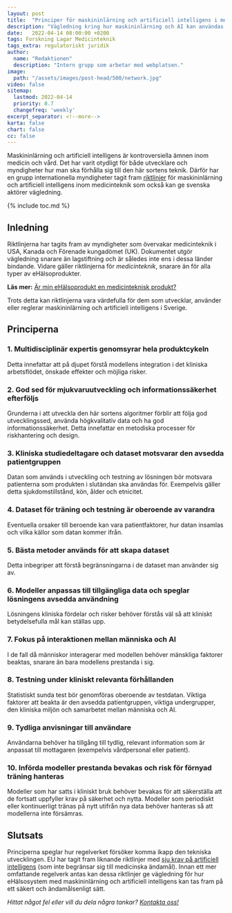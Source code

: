 ```yaml
---
layout: post
title:  "Principer för maskininlärning och artificiell intelligens i medicinteknik"
description: "Vägledning kring hur maskininlärning och AI kan användas för medicinteknik, inklusive eHälsa"
date:   2022-04-14 08:00:00 +0200
tags: Forskning Lagar Medicinteknik
tags_extra: regulatoriskt juridik
author:
  name: "Redaktionen"
  description: "Intern grupp som arbetar med webplatsen."
image:
  path: "/assets/images/post-head/500/network.jpg"
video: false
sitemap:
  lastmod: 2022-04-14
  priority: 0.7
  changefreq: 'weekly'
excerpt_separator: <!--more-->
karta: false
chart: false
cc: false
---
```


Maskininlärning och artificiell intelligens är kontroversiella ämnen inom medicin och vård. Det har varit otydligt för både utvecklare och myndigheter hur man ska förhålla sig till den här sortens teknik. Därför har en grupp internationella myndigheter tagit fram [riktlinjer](https://www.fda.gov/media/153486/download) för maskininlärning och artificiell intelligens inom medicinteknik som också kan ge svenska aktörer vägledning.

<!--more-->

{% include toc.md %}

## Inledning
Riktlinjerna har tagits fram av myndigheter som övervakar medicinteknik i USA, Kanada och Förenade kungadömet (UK). Dokumentet utgör vägledning snarare än lagstiftning och är således inte ens i dessa länder bindande. Vidare gäller riktlinjerna för _medicinteknik_, snarare än för alla typer av eHälsoprodukter.

**Läs mer:** [Är min eHälsoprodukt en medicinteknisk produkt?](/2021/08/20/medicinteknik.html)

Trots detta kan riktlinjerna vara värdefulla för dem som utvecklar, använder eller reglerar maskininlärning och artificiell intelligens i Sverige.

## Principerna

### 1. Multidisciplinär expertis genomsyrar hela produktcykeln
Detta innefattar att på djupet förstå modellens integration i det kliniska arbetsflödet, önskade effekter och möjliga risker.

### 2. God sed för mjukvaruutveckling och informationssäkerhet efterföljs
Grunderna i att utveckla den här sortens algoritmer förblir att följa god utvecklingssed, använda högkvalitativ data och ha god informationssäkerhet. Detta innefattar en metodiska processer för riskhantering och design.

### 3. Kliniska studiedeltagare och dataset motsvarar den avsedda patientgruppen
Datan som används i utveckling och testning av lösningen bör motsvara patienterna som produkten i slutändan ska användas för. Exempelvis gäller detta sjukdomstillstånd, kön, ålder och etnicitet. 

### 4. Dataset för träning och testning är oberoende av varandra
Eventuella orsaker till beroende kan vara patientfaktorer, hur datan insamlas och vilka källor som datan kommer ifrån.

### 5. Bästa metoder används för att skapa dataset
Detta inbegriper att förstå begränsningarna i de dataset man använder sig av.

### 6. Modeller anpassas till tillgängliga data och speglar lösningens avsedda användning
Lösningens kliniska fördelar och risker behöver förstås väl så att kliniskt betydelsefulla mål kan ställas upp.

### 7. Fokus på interaktionen mellan människa och AI
I de fall då människor interagerar med modellen behöver mänskliga faktorer beaktas, snarare än bara modellens prestanda i sig.

### 8. Testning under kliniskt relevanta förhållanden
Statistiskt sunda test bör genomföras oberoende av testdatan. Viktiga faktorer att beakta är den avsedda patientgruppen, viktiga undergrupper, den kliniska miljön och samarbetet mellan människa och AI.

### 9. Tydliga anvisningar till användare
Användarna behöver ha tillgång till tydlig, relevant information som är anpassat till mottagaren (exempelvis vårdpersonal eller patient).

### 10. Införda modeller prestanda bevakas och risk för förnyad träning hanteras
Modeller som har satts i kliniskt bruk behöver bevakas för att säkerställa att de fortsatt uppfyller krav på säkerhet och nytta. Modeller som periodiskt eller kontinuerligt tränas på nytt utifrån nya data behöver hanteras så att modellerna inte försämras.

## Slutsats
Principerna speglar hur regelverket försöker komma ikapp den tekniska utvecklingen. EU har tagit fram liknande riktlinjer med [sju krav på artificiell intelligens](https://digital-strategy.ec.europa.eu/en/library/ethics-guidelines-trustworthy-ai) (som inte begränsar sig till medicinska ändamål). Innan ett mer omfattande regelverk antas kan dessa riktlinjer ge vägledning för hur eHälsosystem med maskininlärning och artificiell intelligens kan tas fram på ett säkert och ändamålsenligt sätt.

_Hittat något fel eller vill du dela några tankar? [Kontakta oss!](/index.html#form-message)_